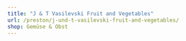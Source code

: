 ```yaml
---
title: "J & T Vasilevski Fruit and Vegetables"
url: /preston/j-und-t-vasilevski-fruit-and-vegetables/
shop: Gemüse & Obst
---
```

